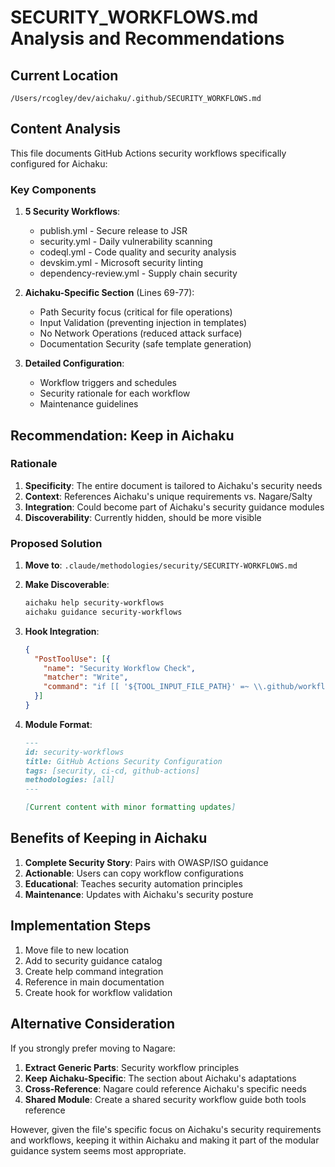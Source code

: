 # SECURITY_WORKFLOWS.md Analysis and Recommendations

## Current Location

`/Users/rcogley/dev/aichaku/.github/SECURITY_WORKFLOWS.md`

## Content Analysis

This file documents GitHub Actions security workflows specifically configured
for Aichaku:

### Key Components

1. **5 Security Workflows**:
   - publish.yml - Secure release to JSR
   - security.yml - Daily vulnerability scanning
   - codeql.yml - Code quality and security analysis
   - devskim.yml - Microsoft security linting
   - dependency-review.yml - Supply chain security

2. **Aichaku-Specific Section** (Lines 69-77):
   - Path Security focus (critical for file operations)
   - Input Validation (preventing injection in templates)
   - No Network Operations (reduced attack surface)
   - Documentation Security (safe template generation)

3. **Detailed Configuration**:
   - Workflow triggers and schedules
   - Security rationale for each workflow
   - Maintenance guidelines

## Recommendation: Keep in Aichaku

### Rationale

1. **Specificity**: The entire document is tailored to Aichaku's security needs
2. **Context**: References Aichaku's unique requirements vs. Nagare/Salty
3. **Integration**: Could become part of Aichaku's security guidance modules
4. **Discoverability**: Currently hidden, should be more visible

### Proposed Solution

1. **Move to**: `.claude/methodologies/security/SECURITY-WORKFLOWS.md`

2. **Make Discoverable**:
   ```bash
   aichaku help security-workflows
   aichaku guidance security-workflows
   ```

3. **Hook Integration**:
   ```json
   {
     "PostToolUse": [{
       "name": "Security Workflow Check",
       "matcher": "Write",
       "command": "if [[ '${TOOL_INPUT_FILE_PATH}' =~ \\.github/workflows/ ]]; then aichaku validate-security-workflow '${TOOL_INPUT_FILE_PATH}'; fi"
     }]
   }
   ```

4. **Module Format**:
   ```markdown
   ---
   id: security-workflows
   title: GitHub Actions Security Configuration
   tags: [security, ci-cd, github-actions]
   methodologies: [all]
   ---

   [Current content with minor formatting updates]
   ```

## Benefits of Keeping in Aichaku

1. **Complete Security Story**: Pairs with OWASP/ISO guidance
2. **Actionable**: Users can copy workflow configurations
3. **Educational**: Teaches security automation principles
4. **Maintenance**: Updates with Aichaku's security posture

## Implementation Steps

1. Move file to new location
2. Add to security guidance catalog
3. Create help command integration
4. Reference in main documentation
5. Create hook for workflow validation

## Alternative Consideration

If you strongly prefer moving to Nagare:

1. **Extract Generic Parts**: Security workflow principles
2. **Keep Aichaku-Specific**: The section about Aichaku's adaptations
3. **Cross-Reference**: Nagare could reference Aichaku's specific needs
4. **Shared Module**: Create a shared security workflow guide both tools
   reference

However, given the file's specific focus on Aichaku's security requirements and
workflows, keeping it within Aichaku and making it part of the modular guidance
system seems most appropriate.
